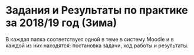 # Задания и Результаты по практике за 2018/19 год (Зима)

В каждая папка соответствует одной в теме в систему Moodle и в каждой из них находятся: постановка задачи, ход работы и результаты.
